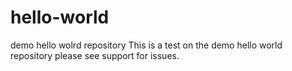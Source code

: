 # hello-world
demo hello wolrd repository
This is a test on the demo hello world repository
please see support for issues.

